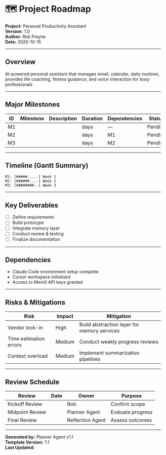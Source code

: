 # 🗺️ Project Roadmap

**Project:** Personal Productivity Assistant  
**Version:** 1.0  
**Author:** Rob Freyne  
**Date:** 2025-10-15  

---

## Overview

AI-powered personal assistant that manages email, calendar, daily routines, provides life coaching, fitness guidance, and voice interaction for busy professionals

---

## Major Milestones

| ID | Milestone | Description | Duration | Dependencies | Status |
|----|-----------|-------------|----------|--------------|--------|
| M1 |  |  |  days | — | Pending |
| M2 |  |  |  days | M1 | Pending |
| M3 |  |  |  days | M2 | Pending |

---

## Timeline (Gantt Summary)

```
M1: [#####.....] Week 1
M2: [######....] Week 2
M3: [########..] Week 3
```

---

## Key Deliverables

- [ ] Define requirements
- [ ] Build prototype
- [ ] Integrate memory layer
- [ ] Conduct review & testing
- [ ] Finalize documentation

---

## Dependencies

- Claude Code environment setup complete
- Cursor workspace initialized
- Access to Mem0 API keys granted

---

## Risks & Mitigations

| Risk | Impact | Mitigation |
|------|---------|-------------|
| Vendor lock-in | High | Build abstraction layer for memory services |
| Time estimation errors | Medium | Conduct weekly progress reviews |
| Context overload | Medium | Implement summarization pipelines |

---

## Review Schedule

| Review | Date | Owner | Purpose |
|--------|------|-------|---------|
| Kickoff Review |  | Rob | Confirm scope |
| Midpoint Review |  | Planner Agent | Evaluate progress |
| Final Review |  | Reflection Agent | Assess outcomes |

---

**Generated by:** Planner Agent v1.1  
**Template Version:** 1.1  
**Last Updated:** 
